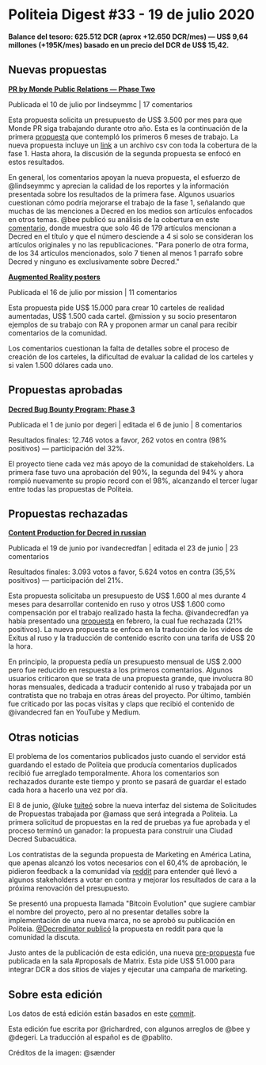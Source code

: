 # Politeia Digest #33 - 19 de julio 2020

**Balance del tesoro: 625.512 DCR (aprox +12.650  DCR/mes) — US$ 9,64 millones (+195K/mes) basado en un precio del DCR de US$ 15,42.**

## Nuevas propuestas

[**PR by Monde Public Relations — Phase Two**](https://proposals.decred.org/proposals/c81926b1958e54b2f294085da4ab03e9a63223f8ccd32e74a43493bf62de6185)

Publicada el 10 de julio por lindseymmc | 17 comentarios

Esta propuesta solicita un presupuesto de US$ 3.500 por mes para que Monde PR siga trabajando durante otro año. Esta es la continuación de la primera [propuesta](https://proposals.decred.org/proposals/bdd02d82547bd78fc95939c1e2b3df21ebec6e8d31444df5bea3c133b0199f05) que contempló los primeros 6 meses de trabajo. La nueva propuesta incluye un [link](https://github.com/decredcommunity/pr/blob/release/monde-pr-media-coverage.csv) a un archivo csv con toda la cobertura de la fase 1. Hasta ahora, la discusión de la segunda propuesta se enfocó en estos resultados.

En general, los comentarios apoyan la nueva propuesta, el esfuerzo de @lindseymmc y aprecian la calidad de los reportes y la información presentada sobre los resultados de la primera fase. Algunos usuarios cuestionan cómo podría mejorarse el trabajo de la fase 1, señalando que muchas de las menciones a Decred en los medios son artículos enfocados en otros temas. @bee publicó su análisis de la cobertura en este [comentario](https://proposals.decred.org/proposals/c81926b1958e54b2f294085da4ab03e9a63223f8ccd32e74a43493bf62de6185/comments/17), donde muestra que solo 46 de 179 artículos mencionan a Decred en el título y que el número desciende a 4 si solo se consideran los artículos originales y no las republicaciones. "Para ponerlo de otra forma, de los 34 artículos mencionados, solo 7 tienen al menos 1 parrafo sobre Decred y ninguno es exclusivamente sobre Decred."

[**Augmented Reality posters**](https://proposals.decred.org/proposals/dedf452074752d7e29304a0566643feb26d1d130596e04c613e15de113ac2d08)

Publicada el 16 de julio por mission | 11 comentarios

Esta propuesta pide US$ 15.000 para crear 10 carteles de realidad aumentadas, US$ 1.500 cada cartel. @mission y su socio presentaron ejemplos de su trabajo con RA y proponen armar un canal para recibir comentarios de la comunidad.

Los comentarios cuestionan la falta de detalles sobre el proceso de creación de los carteles, la dificultad de evaluar la calidad de los carteles y si valen 1.500 dólares cada uno.

## Propuestas aprobadas

[**Decred Bug Bounty Program: Phase 3**](https://proposals.decred.org/proposals/2170df6af2cda7d048039d893cc8438b001577989441a33709820f56df7075c0)

Publicada el 1 de junio por degeri | editada el 6 de junio | 8 comentarios

Resultados finales: 12.746 votos a favor, 262 votos en contra (98% positivos) — participación del 32%.

El proyecto tiene cada vez más apoyo de la comunidad de stakeholders. La primera fase tuvo una aprobación del 90%, la segunda del 94% y ahora rompió nuevamente su propio record con el 98%, alcanzando el tercer lugar entre todas las propuestas de Politeia.

## Propuestas rechazadas

[**Content Production for Decred in russian**](https://proposals.decred.org/proposals/df11d7ac85061e6a02d6503555e585a1a37fffd82101eeea14670537c951926f)

Publicada el 19 de junio por ivandecredfan | editada el 23 de junio | 23 comentarios

Resultados finales: 3.093 votos a favor, 5.624 votos en contra (35,5% positivos) — participación del 21%.

Esta propuesta solicitaba un presupuesto de US$ 1.600 al mes durante 4 meses para desarrollar contenido en ruso y otros US$ 1.600 como compensación por el trabajo realizado hasta la fecha. @ivandecredfan ya había presentado una [propuesta](https://proposals.decred.org/proposals/92e3f2176b332c1aea5887acd2324c2cd730ec450e563df52ddae9d5927d5d36) en febrero, la cual fue rechazada (21% positivos). La nueva propuesta se enfoca en la traducción de los videos de Exitus al ruso y la traducción de contenido escrito con una tarifa de US$ 20 la hora.

En principio, la propuesta pedía un presupuesto mensual de US$ 2.000 pero fue reducido en respuesta a los primeros comentarios. Algunos usuarios criticaron que se trata de una propuesta grande, que involucra 80 horas mensuales, dedicada a traducir contenido al ruso y trabajada por un contratista que no trabaja en otras áreas del proyecto. Por último, también fue criticado por las pocas visitas y claps que recibió el contenido de @ivandecred fan en YouTube y Medium.

## Otras noticias

El problema de los comentarios publicados justo cuando el servidor está guardando el estado de Politeia que producía comentarios duplicados recibió fue arreglado temporalmente. Ahora los comentarios son rechazados durante este tiempo y pronto se pasará de guardar el estado cada hora a hacerlo una vez por día.

El 8 de junio, @luke [tuiteó](https://twitter.com/lukebp_/status/1270075883487850496) sobre la nueva interfaz del sistema de Solicitudes de Propuestas trabajada por @amass que será integrada a Politeia. La primera solicitud de propuestas en la red de pruebas ya fue aprobada y el proceso terminó un ganador: la propuesta para construir una Ciudad Decred Subacuática.

Los contratistas de la segunda propuesta de Marketing en América Latina, que apenas alcanzó los votos necesarios con el 60,4% de aprobación, le pidieron feedback a la comunidad vía [reddit](https://www.reddit.com/r/decred/comments/gzw6hl/what_are_the_thoughts_of_the_394/) para entender qué llevó a algunos stakeholders a votar en contra y mejorar los resultados de cara a la próxima renovación del presupuesto.

Se presentó una propuesta llamada "Bitcoin Evolution" que sugiere cambiar el nombre del proyecto, pero al no presentar detalles sobre la implementación de una nueva marca, no se aprobó su publicación en Politeia. [@Decredinator publicó](https://www.reddit.com/r/decred/comments/hh2ult/a_better_name_for_decred_to_broaden_the_reach_of/) la propuesta en reddit para que la comunidad la discuta.

Justo antes de la publicación de esta edición, una nueva [pre-propuesta](https://pastebin.com/LqqWH0sJ) fue publicada en la sala #proposals de Matrix. Esta pide US$ 51.000 para integrar DCR a dos sitios de viajes y ejecutar una campaña de marketing.

## Sobre esta edición

Los datos de está edición están basados en este [commit](https://github.com/decred-proposals/mainnet/commit/0ca1a6fd3958e60f53db27d624d47a0e18d1c7e5).

Esta edición fue escrita por @richardred, con algunos arreglos de @bee y @degeri. La traducción al español es de @pablito.

Créditos de la imagen: @sænder

